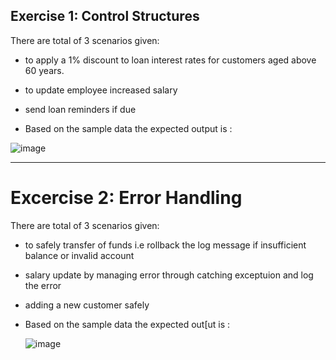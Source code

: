 ## Exercise 1: Control Structures
There are total of 3 scenarios given:
- to  apply a 1% discount to loan interest rates for customers aged above 60 years.
- to update employee increased salary
- send loan reminders if due 

- Based on the sample data the  expected output is :

![image](https://github.com/user-attachments/assets/dfeafb8c-1682-429f-8f64-329293aa2982)



---


# Excercise 2: Error Handling

There are total of 3 scenarios given:
- to safely transfer of funds  i.e rollback the log message if insufficient balance or invalid account
- salary update by managing error through catching exceptuion and log the error
- adding a new customer safely
  
  
- Based on the sample data the expected out[ut is :

     ![image](https://github.com/user-attachments/assets/062f5f48-e122-4350-9cfd-0a23a1049f63)
